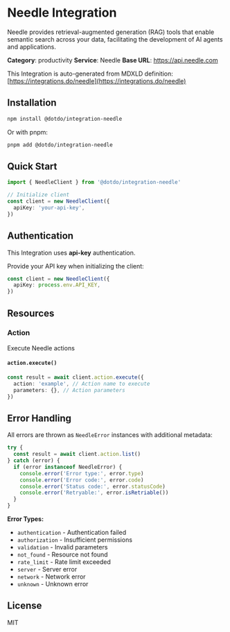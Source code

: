 # Needle Integration

Needle provides retrieval-augmented generation (RAG) tools that enable semantic search across your data, facilitating the development of AI agents and applications.

**Category**: productivity
**Service**: Needle
**Base URL**: https://api.needle.com

This Integration is auto-generated from MDXLD definition: [https://integrations.do/needle](https://integrations.do/needle)

## Installation

```bash
npm install @dotdo/integration-needle
```

Or with pnpm:

```bash
pnpm add @dotdo/integration-needle
```

## Quick Start

```typescript
import { NeedleClient } from '@dotdo/integration-needle'

// Initialize client
const client = new NeedleClient({
  apiKey: 'your-api-key',
})
```

## Authentication

This Integration uses **api-key** authentication.

Provide your API key when initializing the client:

```typescript
const client = new NeedleClient({
  apiKey: process.env.API_KEY,
})
```

## Resources

### Action

Execute Needle actions

#### `action.execute()`

```typescript
const result = await client.action.execute({
  action: 'example', // Action name to execute
  parameters: {}, // Action parameters
})
```

## Error Handling

All errors are thrown as `NeedleError` instances with additional metadata:

```typescript
try {
  const result = await client.action.list()
} catch (error) {
  if (error instanceof NeedleError) {
    console.error('Error type:', error.type)
    console.error('Error code:', error.code)
    console.error('Status code:', error.statusCode)
    console.error('Retryable:', error.isRetriable())
  }
}
```

**Error Types:**

- `authentication` - Authentication failed
- `authorization` - Insufficient permissions
- `validation` - Invalid parameters
- `not_found` - Resource not found
- `rate_limit` - Rate limit exceeded
- `server` - Server error
- `network` - Network error
- `unknown` - Unknown error

## License

MIT
